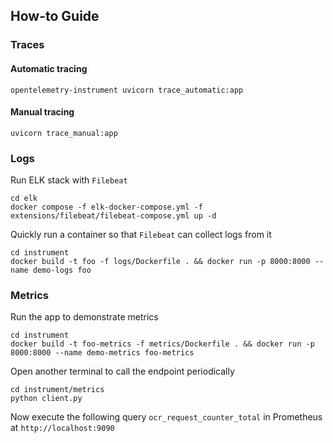 ## How-to Guide

### Traces

#### Automatic tracing

```shell
opentelemetry-instrument uvicorn trace_automatic:app
```
#### Manual tracing

```shell
uvicorn trace_manual:app
```

### Logs

Run ELK stack with `Filebeat`
```shell
cd elk
docker compose -f elk-docker-compose.yml -f extensions/filebeat/filebeat-compose.yml up -d
```

Quickly run a container so that `Filebeat` can collect logs from it
```shell
cd instrument
docker build -t foo -f logs/Dockerfile . && docker run -p 8000:8000 --name demo-logs foo
```

### Metrics
Run the app to demonstrate metrics
```shell
cd instrument
docker build -t foo-metrics -f metrics/Dockerfile . && docker run -p 8000:8000 --name demo-metrics foo-metrics
```

Open another terminal to call the endpoint periodically
```shell
cd instrument/metrics
python client.py
```

Now execute the following query `ocr_request_counter_total` in Prometheus at `http://localhost:9090`